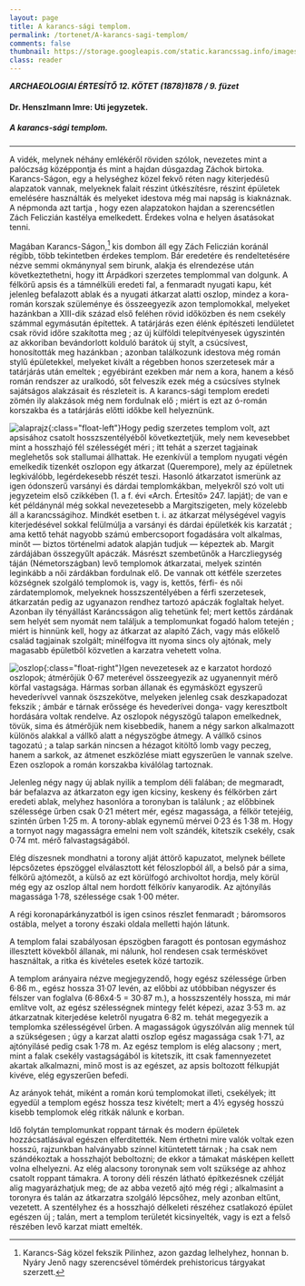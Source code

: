```yaml
---
layout: page
title: A karancs-sági templom.
permalink: /tortenet/A-karancs-sagi-templom/
comments: false
thumbnail: https://storage.googleapis.com/static.karancssag.info/images/doc/utijegyzet.png
class: reader
---
```

_**ARCHAEOLOGIAI ÉRTESÍTŐ 12. KÖTET (1878)1878 / 9. füzet**_

#### Dr. Henszlmann Imre: Uti jegyzetek.

##### A karancs-sági templom.

***

 A vidék, melynek néhány emlékéről röviden szólok, nevezetes mint a palóczság középpontja és 
 mint a hajdan dúsgazdag Záchok birtoka. Karancs-Ságon, egy a helységhez közel fekvő réten nagy
 kiterjedésű alapzatok vannak, melyeknek falait részint útkészítésre, részint épületek emelésére
 használták és melyeket idestova még mai napság is kiaknáznak. A népmonda azt tartja , hogy ezen
 alapzatokon hajdan a szerencsétlen Zách Feliczián kastélya emelkedett. Érdekes volna e helyen
 ásatásokat tenni.
 
 Magában Karancs-Ságon,[^1] kis dombon áll egy Zách Feliczián koránál régibb, több tekintetben érdekes
 templom. Bár eredetére és rendeltetésére nézve semmi okmánynyal sem birunk, alakja és elrendezése
 után következtethetni, hogy itt Árpádkori szerzetes templommal van dolgunk. A félkörű apsis és
 a támnélküli eredeti fal, a fenmaradt nyugati kapu, két jelenleg befalazott ablak és a nyugati
 átkarzat alatti oszlop, mindez a kora-román korszak szüleménye és összeegyezik azon templomokkal,
 melyeket hazánkban a XIII-dik század első feléhen rövid időközben és nem csekély számmal egymásután
 építettek. A tatárjárás ezen élénk építészeti lendületet csak rövid időre szakította meg ; az új
 külföldi telepítvényesek úgyszintén az akkoriban bevándorlott kolduló barátok új stylt, a csúcsívest,
 honosították meg hazánkban ; azonban találkozunk idestova még román stylű épületekkel, melyeket kivált
 a régebben honos szerzetesek már a tatárjárás után emeltek ; egyébiránt ezekben már nem a kora, hanem
 a késő román rendszer az uralkodó, sőt felveszik ezek még a csúcsíves stylnek sajátságos alakzásait
 és részleteit is. A karancs-sági templom eredeti zömén ily alakzások még nem fordulnak elő ; miért is
 ezt az ó-román korszakba és a tatárjárás előtti időkbe kell helyeznünk.
 
 ![alaprajz](https://storage.googleapis.com/static.karancssag.info/images/doc/kt2.png){:class="float-left"}Hogy pedig szerzetes templom volt, azt apsisához csatolt hosszszentélyéből következtetjük, mely nem
 kevesebbet mint a hosszhajó fél szélességét méri ; itt tehát a szerzet tagjainak meglehetős sok stallumai
 állhattak. He ezenkívül a templom nyugati végén emelkedik tizenkét oszlopon egy átkarzat (Querempore),
 mely az épületnek legkiválóbb, legérdekesebb részét teszi. Hasonló átkarzatot ismerünk az igen ódonszerű
 varsányi és dárdai templomkákban, melyekről szó volt uti jegyzeteim első czikkében (1. a f. évi «Arch.
 Értesítő» 247. lapját); de van e két példánynál még sokkal nevezetesebb a Margitszigeten, mely közelebb
 áll a karancsságihoz. Mindkét esetben t. i. az átkarzat mélységével vagyis kiterjedésével sokkal felülmúlja
 a varsányi és dárdai épületkék kis karzatát ; ama kettő tehát nagyobb számú embercsoport fogadására
 volt alkalmas, minőt — biztos történelmi adatok alapján tudjuk — képeztek ab. Margit zárdájában összegyűlt
 apáczák. Másrészt szembetűnők a Harczliegység táján (Németországban) levő templomok átkarzatai, melyek
 szintén leginkább a női zárdákban fordulnak elő. De vannak ott kétféle szerzetes községnek szolgáló
 templomok is, vagy is, kettős, férfi- és női zárdatemplomok, melyeknek hosszszentélyében a férfi szerzetesek,
 átkarzatán pedig az ugyanazon rendhez tartozó apáczák foglaltak helyet. Azonban ily tényállást Karáncsságon
 alig tehetünk fel; mert kettős zárdának sem helyét sem nyomát nem találjuk a templomunkat fogadó halom tetején ;
 miért is hinnünk kell, hogy az átkarzat az alapító Zách, vagy más előkelő család tagjainak szolgált; minélfogva
 itt nyoma sincs oly ajtónak, mely magasabb épületből közvetlen a karzatra vehetett volna.
 
 ![oszlop](https://storage.googleapis.com/static.karancssag.info/images/doc/kt1.png){:class="float-right"}Igen nevezetesek
 az e karzatot hordozó oszlopok; átmérőjük 0&middot;67 meterével összeegyezik az ugyanennyit mérő körfal vastagsága.
 Hármas sorban állanak és egymásközt egyszerű hevederívvel vannak öszszekötve, melyeken jelenleg csak
 deszkapadozat fekszik ; ámbár e tárnak erőssége és hevederívei donga- vagy keresztbolt hordására voltak rendelve.
 Az oszlopok négyszögű talapon emelkednek, tövük, sima és átmérőjük nem kisebbedik, hanem a négy sarkon alkalmazott
 különös alakkal a vállkő alatt a négyszögbe átmegy. A vállkő csinos tagozatú ; a talap sarkán nincsen a hézagot
 kitöltő lomb vagy peczeg, hanem a sarkok, az átmenet eszközlése miatt egyszerűen le vannak szelve. Ezen oszlopok
 a román korszakba kiválólag tartoznak.
 
 Jelenleg négy nagy új ablak nyilik a templom déli falában; de megmaradt,
 bár befalazva az átkarzaton egy igen kicsiny, keskeny és félkörben zárt eredeti ablak, melyhez hasonlóra a
 toronyban is találunk ; az előbbinek szélessége űrben csak 0&middot;21 métert mér, egész magassága, a félkör tetejéig,
 szintén űrben 1&middot;25 m. A torony-ablak egynemű mérvei 0&middot;23 és 1&middot;38 m. Hogy a tornyot nagy magasságra emelni nem
 volt szándék, kitetszik csekély, csak 0&middot;74 mt. mérő falvastagságából.
 
 Elég díszesnek mondhatni a torony alját
 áttörő kapuzatot, melynek béllete lépcsőzetes épszöggel elválasztott két féloszlopból áll, a belső pár a sima,
 félkörű ajtómezőt, a külső az ezt körülfogó archivoltot hordja, mely körül még egy az oszlop által nem hordott
 félkörív kanyarodik. Az ajtónyílás magassága 1&middot;78, szélessége csak 1&middot;00 méter.
 
 A régi koronapárkányzatból is
 igen csinos részlet fenmaradt ; báromsoros ostábla, melyet a torony északi oldala melletti hajón látunk.
 
 A templom
 falai szabályosan épszögben faragott és pontosan egymáshoz illesztett kövekből állanak, mi nálunk, hol rendesen
 csak terméskövet használtak, a ritka és kivételes esetek közé tartozik.
 
 A templom arányaira nézve megjegyzendő,
 hogy egész szélessége űrben 6&middot;86 m., egész hossza 31&middot;07 levén, az előbbi az utóbbiban négyszer és félszer van
 foglalva (6&middot;86x4&middot;5 = 30&middot;87 m.), a hosszszentély hossza, mi már említve volt, az egész szélességnek mintegy felét
 képezi, azaz 3&middot;53 m. az átkarzatnak kiterjedése keletről nyugatra 6&middot;82 m. tehát megegyezik a templomka
 szélességével űrben. A magasságok úgyszólván alig mennek túl a szükségesen ; úgy a karzat alatti oszlop egész
 magassága csak 1&middot;71, az ajtónyilásé pedig csak 1&middot;78 m. Az egész templom is elég alacsony ; mert, mint a falak
 csekély vastagságából is kitetszik, itt csak famennyezetet akartak alkalmazni, minő most is az egészet, az apsis
 boltozott félkupját kivéve, elég egyszerűen befedi.
 
 Az arányok tehát, miként a román korú templomokat illeti,
 csekélyek; itt egyedül a templom egész hossza tesz kivételt; mert a 4&frac12; egység hosszú kisebb templomok elég ritkák
 nálunk e korban.
 
 Idő folytán templomunkat roppant tárnak és modern épületek hozzácsatlásával egészen elferdítették.
 Nem érthetni mire valók voltak ezen hosszú, rajzunkban halványabb színnel kitüntetett tárnak ; ha csak nem
 szándékoztak a hosszhajót beboltozni; de ekkor a támakat másképen kellett volna elhelyezni. Az elég alacsony
 toronynak sem volt szüksége az ahhoz csatolt roppant támakra. A torony déli részén látható építkezésnek czélját
 alig magyarázhatjuk meg; de az abba vezető ajtó még régi ; alkalmasint a toronyra és talán az átkarzatra szolgáló
 lépcsőhez, mely azonban eltűnt, vezetett. A szentélyhez és a hosszhajó délkeleti részéhez csatlakozó épület egészen
 új ; talán, mert a templom területét kicsinyelték, vagy is ezt a felső részében levő karzat miatt emelték.
 
 [^1]: Karancs-Ság közel fekszik Pilinhez, azon gazdag lelhelyhez, honnan b. Nyáry Jenő nagy szerencsével tömérdek prehistoricus tárgyakat szerzett. 